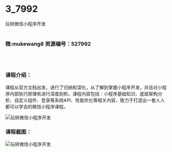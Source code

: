 # 3_7992
玩转微信小程序开发
<br/></br>
<h3>微:mukewang8 资源编号：527992</h3>
<br/></br>
<h3>课程介绍：</h3>
<p>课程从官方文档出发，进行了归纳和深化，从了解到掌握小程序开发，并且对小程序内部执行原理有进行深度剖析。课程内容包括：小程序基础知识、底层架构分析、自定义组件、登录等系统API、性能优化等相关内容，致力于打造出一套人人都可以学会的<a title="查看与 微信小程序 相关的文章" target="_blank">微信小程序</a>课程。</p>
<p><img src="https://www.ko996.com/wp-content/uploads/img/2019/10/2-46-300x151.png" alt="玩转微信小程序开发"></p>
<h3>课程截图：</h3>
<p><img src="https://www.ko996.com/wp-content/uploads/img/2019/10/1-92.png" alt="玩转微信小程序开发"></p>
<p>&nbsp;</p>
